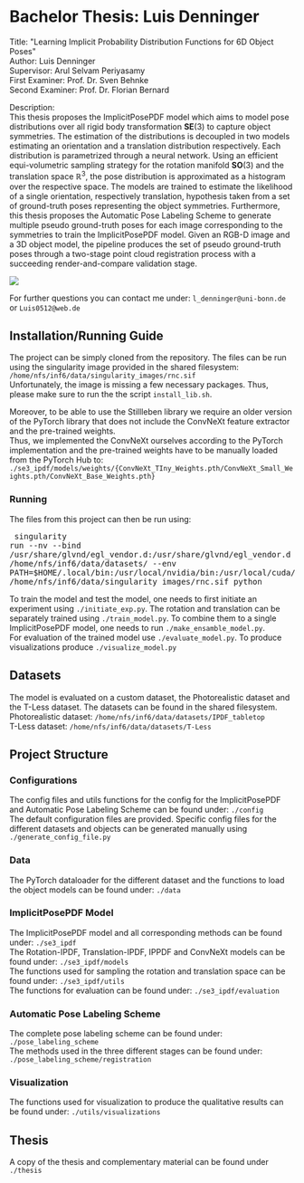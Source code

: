 # Bachelor Thesis: Luis Denninger
Title: "Learning Implicit Probability Distribution Functions for 6D Object Poses" \
Author: Luis Denninger \
Supervisor: Arul Selvam Periyasamy \
First Examiner: Prof. Dr. Sven Behnke \
Second Examiner: Prof. Dr. Florian Bernard 

Description:\
This thesis proposes the ImplicitPosePDF model which aims to model pose distributions over all rigid body transformation $\mathbf{SE}(3)$ to capture object symmetries.
The estimation of the distributions is decoupled in two models estimating an orientation and a translation distribution respectively.
Each distribution is parametrized through a neural network. Using an efficient equi-volumetric sampling strategy for the rotation manifold $\mathbf{SO}(3)$ and the translation space $\mathbb{R}^3$, the pose distribution is approximated as a histogram over the respective space. The models are trained to estimate the likelihood of a single orientation, respectively translation, hypothesis taken from a set of ground-truth poses representing the object symmetries.
Furthermore, this thesis proposes the Automatic Pose Labeling Scheme to generate multiple pseudo ground-truth poses for each image corresponding to the symmetries to train the ImplicitPosePDF model.
Given an RGB-D image and a 3D object model, the pipeline produces the set of pseudo ground-truth poses through a two-stage point cloud registration process with a succeeding render-and-compare validation stage.

![](./demo_data/can_demo.gif)

For further questions you can contact me under: `l_denninger@uni-bonn.de` or `Luis0512@web.de`

## Installation/Running Guide
The project can be simply cloned from the repository. The files can be run using the singularity image provided in the shared filesystem: `/home/nfs/inf6/data/singularity_images/rnc.sif` \
Unfortunately, the image is missing a few necessary packages. Thus, please make sure to run the the script `install_lib.sh`. 

Moreover, to be able to use the Stillleben library we require an older version of the PyTorch library that does not include the ConvNeXt feature extractor and the pre-trained weights. \
Thus, we implemented the ConvNeXt ourselves according to the PyTorch implementation and the pre-trained weights have to be manually loaded from the PyTorch Hub to: `./se3_ipdf/models/weights/{ConvNeXt_TIny_Weights.pth/ConvNeXt_Small_Weights.pth/ConvNeXt_Base_Weights.pth}` 

### Running

The files from this project can then be run using: <pre> singularity run --nv  --bind /usr/share/glvnd/egl_vendor.d:/usr/share/glvnd/egl_vendor.d -B /home/nfs/inf6/data/datasets/ --env PATH=$HOME/.local/bin:/usr/local/nvidia/bin:/usr/local/cuda/bin:/usr/local/sbin:/usr/local/bin:/usr/sbin:/usr/bin:/sbin:/bin /home/nfs/inf6/data/singularity_images/rnc.sif python </pre>

To train the model and test the model, one needs to first initiate an experiment using `./initiate_exp.py`. The rotation and translation can be separately trained using `./train_model.py`.
To combine them to a single ImplicitPosePDF model, one needs to run `./make_ensamble_model.py`. \
For evaluation of the trained model use `./evaluate_model.py`. To produce visualizations produce `./visualize_model.py`

## Datasets
The model is evaluated on a custom dataset, the Photorealistic dataset and the T-Less dataset. The datasets can be found in the shared filesystem. \
Photorealistic dataset: `/home/nfs/inf6/data/datasets/IPDF_tabletop` \
T-Less dataset: `/home/nfs/inf6/data/datasets/T-Less` 

## Project Structure

### Configurations
The config files and utils functions for the config for the ImplicitPosePDF and Automatic Pose Labeling Scheme can be found under: `./config` \
The default configuration files are provided. Specific config files for the different datasets and objects can be generated manually using `./generate_config_file.py` 

### Data
The PyTorch dataloader for the different dataset and the functions to load the object models can be found under: `./data` 

### ImplicitPosePDF Model
The ImplicitPosePDF model and all corresponding methods can be found under: `./se3_ipdf` \
The Rotation-IPDF, Translation-IPDF, IPPDF and ConvNeXt models can be found under: `./se3_ipdf/models` \
The functions used for sampling the rotation and translation space can be found under: `./se3_ipdf/utils` \
The functions for evaluation can be found under: `./se3_ipdf/evaluation` 

### Automatic Pose Labeling Scheme
The complete pose labeling scheme can be found under: `./pose_labeling_scheme` \
The methods used in the three different stages can be found under: `./pose_labeling_scheme/registration` 

### Visualization
The functions used for visualization to produce the qualitative results can be found under: `./utils/visualizations`

## Thesis
A copy of the thesis and complementary material can be found under `./thesis` 



